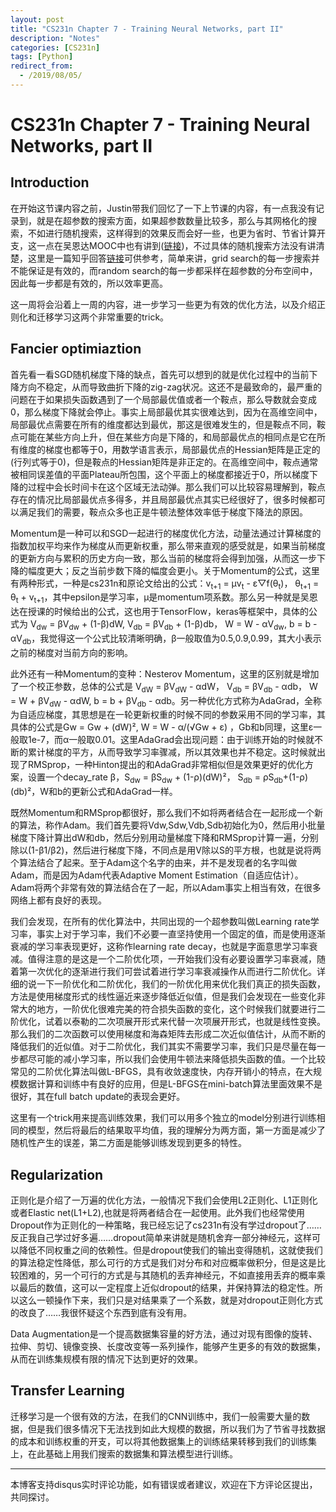 ```yaml
---
layout: post
title: "CS231n Chapter 7 - Training Neural Networks, part II"
description: "Notes"
categories: [CS231n]
tags: [Python]
redirect_from:
  - /2019/08/05/
---
```


# CS231n Chapter 7 - Training Neural Networks, part II    

## Introduction  

在开始这节课内容之前，Justin带我们回忆了一下上节课的内容，有一点我没有记录到，就是在超参数的搜索方面，如果超参数数量比较多，那么与其网格化的搜索，不如进行随机搜索，这样得到的效果反而会好一些，也更为省时、节省计算开支，这一点在吴恩达MOOC中也有讲到([链接](http://justin-yu.me/blog/2019/04/08/Improving-Deep-Neural-Networks-Hyperparameter-tuning,-Regularization-and-Optimization-Chapter-3/))，不过具体的随机搜索方法没有讲清楚，这里是一篇知乎回答[链接](https://www.zhihu.com/question/57394983)可供参考，简单来讲，grid search的每一步搜索并不能保证是有效的，而random search的每一步都采样在超参数的分布空间中，因此每一步都是有效的，所以效率更高。  

这一周将会沿着上一周的内容，进一步学习一些更为有效的优化方法，以及介绍正则化和迁移学习这两个非常重要的trick。  

## Fancier optimiaztion  

首先看一看SGD随机梯度下降的缺点，首先可以想到的就是优化过程中的当前下降方向不稳定，从而导致曲折下降的zig-zag状况。这还不是最致命的，最严重的问题在于如果损失函数遇到了一个局部最优值或者一个鞍点，那么导数就会变成0，那么梯度下降就会停止。事实上局部最优其实很难达到，因为在高维空间中，局部最优点需要在所有的维度都达到最优，那这是很难发生的，但是鞍点不同，鞍点可能在某些方向上升，但在某些方向是下降的，和局部最优点的相同点是它在所有维度的梯度也都等于0，用数学语言表示，局部最优点的Hessian矩阵是正定的(行列式等于0)，但是鞍点的Hessian矩阵是非正定的。在高维空间中，鞍点通常被相同误差值的平面Plateau所包围，这个平面上的梯度都接近于0，所以梯度下降的过程中会长时间卡在这个区域无法动弹。那么我们可以比较容易理解到，鞍点存在的情况比局部最优点多得多，并且局部最优点其实已经很好了，很多时候都可以满足我们的需要，鞍点众多也正是牛顿法整体效率低于梯度下降法的原因。  

Momentum是一种可以和SGD一起进行的梯度优化方法，动量法通过计算梯度的指数加权平均来作为梯度从而更新权重，那么带来直观的感受就是，如果当前梯度的更新方向与累积的历史方向一致，那么当前的梯度将会得到加强，从而这一步下降的幅度更大；反之当前步数下降的幅度会更小。关于Momentum的公式，这里有两种形式，一种是cs231n和原论文给出的公式：v<sub>t+1</sub> = μv<sub>t</sub> - ε▽f(θ<sub>t</sub>)， θ<sub>t+1</sub> = θ<sub>t</sub> + v<sub>t+1</sub>，其中epsilon是学习率，μ是momentum项系数。那么另一种就是吴恩达在授课的时候给出的公式，这也用于TensorFlow，keras等框架中，具体的公式为 V<sub>dw</sub> = βV<sub>dw</sub> + (1-β)dW,  V<sub>db</sub> = βV<sub>db</sub> + (1-β)db， W = W - αV<sub>dw</sub>, b = b - αV<sub>db</sub>，我觉得这一个公式比较清晰明确，β一般取值为0.5,0.9,0.99，其大小表示之前的梯度对当前方向的影响。  

此外还有一种Momentum的变种：Nesterov Momentum，这里的区别就是增加了一个校正参数，总体的公式是 V<sub>dW</sub> = βV<sub>dW</sub> - αdW， V<sub>db</sub> = βV<sub>db</sub> - αdb， W = W + βV<sub>dW</sub> - αdW, b = b + βV<sub>db</sub> - αdb。另一种优化方式称为AdaGrad，全称为自适应梯度，其思想是在一轮更新权重的时候不同的参数采用不同的学习率，其具体的公式是Gw = Gw + (dW)², W = W - α/(√Gw + ε) ，Gb和b同理，这里ε一般取1e-7，而α一般取0.01。这里AdaGrad会出现问题：由于训练开始的时候就不断的累计梯度的平方，从而导致学习率骤减，所以其效果也并不稳定。这时候就出现了RMSprop，一种Hinton提出的和AdaGrad非常相似但是效果更好的优化方案，设置一个decay_rate β，S<sub>dw</sub> = βS<sub>dw</sub> + (1-ρ)(dW)²， S<sub>db</sub> = ρS<sub>db</sub>+(1-ρ)(db)²，W和b的更新公式和AdaGrad一样。  

既然Momentum和RMSprop都很好，那么我们不如将两者结合在一起形成一个新的算法，称作Adam。我们首先要将Vdw,Sdw,Vdb,Sdb初始化为0，然后用小批量梯度下降计算出dW和db，然后分别用动量梯度下降和RMSprop计算一遍，分别除以(1-β1/β2)，然后进行梯度下降，不同点是用V除以S的平方根，也就是说将两个算法结合了起来。至于Adam这个名字的由来，并不是发现者的名字叫做Adam，而是因为Adam代表Adaptive Moment Estimation（自适应估计）。Adam将两个非常有效的算法结合在了一起，所以Adam事实上相当有效，在很多网络上都有良好的表现。  

我们会发现，在所有的优化算法中，共同出现的一个超参数叫做Learning rate学习率，事实上对于学习率，我们不必要一直坚持使用一个固定的值，而是使用逐渐衰减的学习率表现更好，这称作learning rate decay，也就是字面意思学习率衰减。值得注意的是这是一个二阶优化项，一开始我们没有必要设置学习率衰减，随着第一次优化的逐渐进行我们可尝试着进行学习率衰减操作从而进行二阶优化。详细的说一下一阶优化和二阶优化，我们的一阶优化用来优化我们真正的损失函数，方法是使用梯度形式的线性逼近来逐步降低近似值，但是我们会发现在一些变化非常大的地方，一阶优化很难完美的符合损失函数的变化，这个时候我们就要进行二阶优化，试着以泰勒的二次项展开形式来代替一次项展开形式，也就是线性变换。那么我们的二次函数可以使用梯度和海森矩阵去形成二次近似值估计，从而不断的降低我们的近似值。对于二阶优化，我们其实不需要学习率，我们只是尽量在每一步都尽可能的减小学习率，所以我们会使用牛顿法来降低损失函数的值。一个比较常见的二阶优化算法叫做L-BFGS，具有收敛速度快，内存开销小的特点，在大规模数据计算和训练中有良好的应用，但是L-BFGS在mini-batch算法里面效果不是很好，其在full batch update的表现会更好。  

这里有一个trick用来提高训练效果，我们可以用多个独立的model分别进行训练相同的模型，然后将最后的结果取平均值，我的理解分为两方面，第一方面是减少了随机性产生的误差，第二方面是能够训练发现到更多的特性。  

## Regularization  

正则化是介绍了一万遍的优化方法，一般情况下我们会使用L2正则化、L1正则化或者Elastic net(L1+L2),也就是将两者结合在一起使用。此外我们也经常使用Dropout作为正则化的一种策略，我已经忘记了cs231n有没有学过dropout了……反正我自己学过好多遍……dropout简单来讲就是随机舍弃一部分神经元，这样可以降低不同权重之间的依赖性。但是dropout使我们的输出变得随机，这就使我们的算法稳定性降低，那么可行的方式是我们对分布和对应概率做积分，但是这是比较困难的，另一个可行的方式是与其随机的丢弃神经元，不如直接用丢弃的概率乘以最后的数值，这可以一定程度上近似dropout的结果，并保持算法的稳定性。所以这么一顿操作下来，我们只是对结果乘了一个系数，就是对dropout正则化方式的改良了……我很怀疑这个东西到底有没有用。    

Data Augmentation是一个提高数据集容量的好方法，通过对现有图像的旋转、拉伸、剪切、镜像变换、长度改变等一系列操作，能够产生更多的有效的数据集，从而在训练集规模有限的情况下达到更好的效果。  

## Transfer Learning  

迁移学习是一个很有效的方法，在我们的CNN训练中，我们一般需要大量的数据，但是我们很多情况下无法找到如此大规模的数据，所以我们为了节省寻找数据的成本和训练权重的开支，可以将其他数据集上的训练结果转移到我们的训练集上，在此基础上用我们搜索的数据集和算法模型进行训练。  

---
本博客支持disqus实时评论功能，如有错误或者建议，欢迎在下方评论区提出，共同探讨。  
